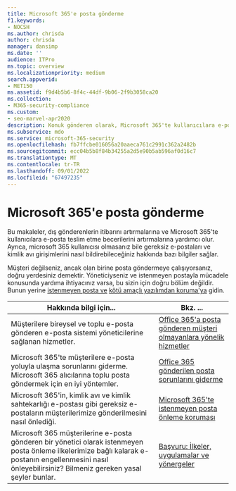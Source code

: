 ```yaml
---
title: Microsoft 365'e posta gönderme
f1.keywords:
- NOCSH
ms.author: chrisda
author: chrisda
manager: dansimp
ms.date: ''
audience: ITPro
ms.topic: overview
ms.localizationpriority: medium
search.appverid:
- MET150
ms.assetid: f9d4b5b6-8f4c-44df-9b06-2f9b3058ca20
ms.collection:
- M365-security-compliance
ms.custom:
- seo-marvel-apr2020
description: Konuk gönderen olarak, Microsoft 365'te kullanıcılara e-posta teslim etme özelliğini nasıl artırabileceğinizi öğrenin. Ayrıca gereksiz e-postaları & kimlik avı girişimlerini konuk olarak bildirmeyi de öğrenin.
ms.subservice: mdo
ms.service: microsoft-365-security
ms.openlocfilehash: fb7ffcbe016056a20aaeca761c2991c362a2482b
ms.sourcegitcommit: ecc04b5b8f84b34255a2d5e90b5ab596af0d16c7
ms.translationtype: MT
ms.contentlocale: tr-TR
ms.lasthandoff: 09/01/2022
ms.locfileid: "67497235"
---
```

# <a name="sending-mail-to-microsoft-365"></a>Microsoft 365'e posta gönderme

Bu makaleler, dış gönderenlerin itibarını artırmalarına ve Microsoft 365'te kullanıcılara e-posta teslim etme becerilerini artırmalarına yardımcı olur. Ayrıca, microsoft 365 kullanıcısı olmasanız bile gereksiz e-postaları ve kimlik avı girişimlerini nasıl bildirebileceğiniz hakkında bazı bilgiler sağlar.

Müşteri değilseniz, ancak olan birine posta göndermeye çalışıyorsanız, doğru yerdesiniz demektir. Yöneticiyseniz ve istenmeyen postayla mücadele konusunda yardıma ihtiyacınız varsa, bu sizin için doğru bölüm değildir. Bunun yerine [istenmeyen posta ve](anti-spam-protection.md) [kötü amaçlı yazılımdan koruma'ya](anti-malware-protection.md) gidin.

|Hakkında bilgi için...|Bkz. ...|
|---|---|
|Müşterilere bireysel ve toplu e-posta gönderen e-posta sistemi yöneticilerine sağlanan hizmetler.|[Office 365'a posta gönderen müşteri olmayanlara yönelik hizmetler](services-for-non-customers.md)|
|Microsoft 365'te müşterilere e-posta yoluyla ulaşma sorunlarını giderme. Microsoft 365 alıcılarına toplu posta göndermek için en iyi yöntemler.|[Office 365 gönderilen posta sorunlarını giderme](troubleshooting-mail-sent-to-office-365.md)|
|Microsoft 365'in, kimlik avı ve kimlik sahtekarlığı e-postası gibi gereksiz e-postaların müşterilerimize gönderilmesini nasıl önlediği.|[Microsoft 365'te istenmeyen posta önleme koruması](anti-spam-protection.md)|
|Microsoft 365 müşterilerine e-posta gönderen bir yönetici olarak istenmeyen posta önleme ilkelerimize bağlı kalarak e-postanın engellenmesini nasıl önleyebilirsiniz? Bilmeniz gereken yasal şeyler bunlar.|[Başvuru: İlkeler, uygulamalar ve yönergeler](reference-policies-practices-and-guidelines.md)|
